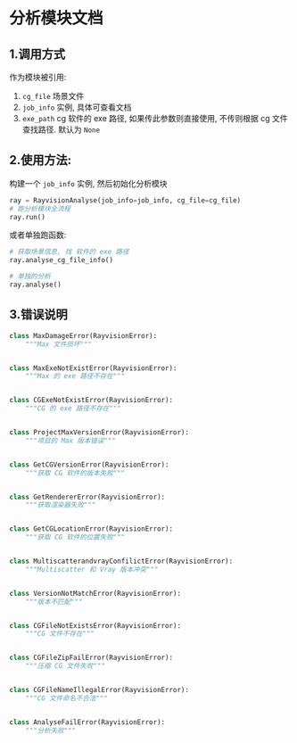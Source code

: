 # 分析模块文档

## 1.调用方式

作为模块被引用:
1. `cg_file` 场景文件
2. `job_info` 实例, 具体可查看文档
3. `exe_path` cg 软件的 exe 路径, 如果传此参数则直接使用, 不传则根据 cg 文件查找路径. 默认为 `None`


## 2.使用方法:
构建一个 `job_info` 实例, 然后初始化分析模块
```python
ray = RayvisionAnalyse(job_info=job_info, cg_file=cg_file)
# 跑分析模块全流程
ray.run()
```
或者单独跑函数:
```python
# 获取场景信息, 找 软件的 exe 路径
ray.analyse_cg_file_info()

# 单独的分析
ray.analyse()
```

## 3.错误说明
```python
class MaxDamageError(RayvisionError):
    """Max 文件损坏"""


class MaxExeNotExistError(RayvisionError):
    """Max 的 exe 路径不存在"""


class CGExeNotExistError(RayvisionError):
    """CG 的 exe 路径不存在"""


class ProjectMaxVersionError(RayvisionError):
    """项目的 Max 版本错误"""


class GetCGVersionError(RayvisionError):
    """获取 CG 软件的版本失败"""


class GetRendererError(RayvisionError):
    """获取渲染器失败"""


class GetCGLocationError(RayvisionError):
    """获取 CG 软件的位置失败"""


class MultiscatterandvrayConfilictError(RayvisionError):
    """Multiscatter 和 Vray 版本冲突"""


class VersionNotMatchError(RayvisionError):
    """版本不匹配"""


class CGFileNotExistsError(RayvisionError):
    """CG 文件不存在"""


class CGFileZipFailError(RayvisionError):
    """压缩 CG 文件失败"""


class CGFileNameIllegalError(RayvisionError):
    """CG 文件命名不合法"""


class AnalyseFailError(RayvisionError):
    """分析失败"""

```        